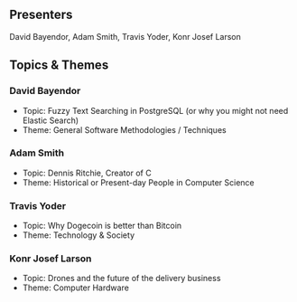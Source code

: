 ## Presenters

David Bayendor, Adam Smith, Travis Yoder, Konr Josef Larson

## Topics & Themes

### David Bayendor

* Topic: Fuzzy Text Searching in PostgreSQL (or why you might not need Elastic Search)
* Theme: General Software Methodologies / Techniques

### Adam Smith

* Topic: Dennis Ritchie, Creator of C
* Theme: Historical or Present-day People in Computer Science

### Travis Yoder

* Topic: Why Dogecoin is better than Bitcoin
* Theme: Technology & Society

### Konr Josef Larson

* Topic: Drones and the future of the delivery business
* Theme: Computer Hardware
